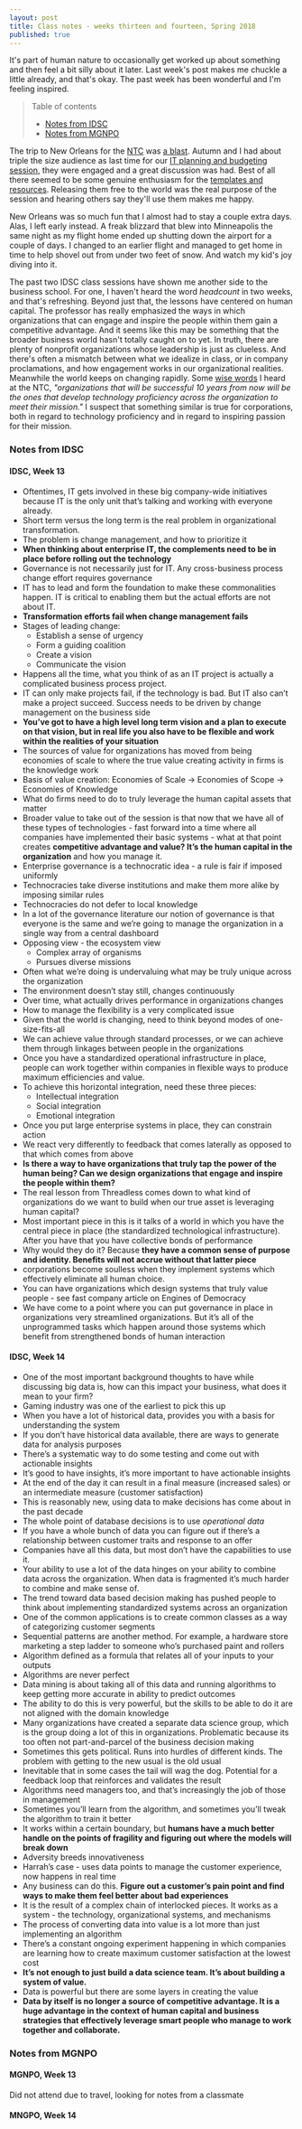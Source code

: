 ```yaml
---
layout: post
title: Class notes - weeks thirteen and fourteen, Spring 2018
published: true
---
```


It's part of human nature to occasionally get worked up about something and then feel a bit silly about it later. Last week's post makes me chuckle a little already, and that's okay. The past week has been wonderful and I'm feeling inspired.

>Table of contents
> * [Notes from IDSC](#notes-from-idsc)
> * [Notes from MGNPO](#notes-from-mgnpo)

The trip to New Orleans for the [NTC](http://nten.org/ntc) was [a blast](https://twitter.com/search?q=%2318NTC%20%40jasonsamuels&src=typd). Autumn and I had about triple the size audience as last time for our [IT planning and budgeting session](https://docs.google.com/presentation/d/12YU2cVmyYqVajz7_3dzpjwYa7Ks5NJKy263FqXAlh84/edit?usp=sharing), they were engaged and a great discussion was had. Best of all there seemed to be some genuine enthusiasm for the [templates and resources](https://docs.google.com/document/d/1uP3cPTdN51v29KyGoAdTVAEffivfP_S31kGrJTd8Sw0/edit). Releasing them free to the world was the real purpose of the session and hearing others say they'll use them makes me happy.

New Orleans was so much fun that I almost had to stay a couple extra days. Alas, I left early instead. A freak blizzard that blew into Minneapolis the same night as my flight home ended up shutting down the airport for a couple of days. I changed to an earlier flight and managed to get home in time to help shovel out from under two feet of snow. And watch my kid's joy diving into it.

The past two IDSC class sessions have shown me another side to the business school. For one, I haven't heard the word _headcount_ in two weeks, and that's refreshing. Beyond just that, the lessons have centered on human capital. The professor has really emphasized the ways in which organizations that can engage and inspire the people within them gain a competitive advantage. And it seems like this may be something that the broader business world hasn't totally caught on to yet. In truth, there are plenty of nonprofit organizations whose leadership is just as clueless. And there's often a mismatch between what we idealize in class, or in company proclamations, and how engagement works in our organizational realities. Meanwhile the world keeps on changing rapidly. Some [wise words](https://twitter.com/jasonsamuels/status/984512956338724865) I heard at the NTC,  _"organizations that will be successful 10 years from now will be the ones that develop technology proficiency across the organization to meet their mission."_ I suspect that something similar is true for corporations, both in regard to technology proficiency and in regard to inspiring passion for their mission.

### Notes from IDSC

#### IDSC, Week 13

* Oftentimes, IT gets involved in these big company-wide initiatives because IT is the only unit that’s talking and working with everyone already.
* Short term versus the long term is the real problem in organizational transformation.
* The problem is change management, and how to prioritize it
* **When thinking about enterprise IT, the complements need to be in place before rolling out the technology**
* Governance is not necessarily just for IT. Any cross-business process change effort requires governance
* IT has to lead and form the foundation to make these commonalities happen. IT is critical to enabling them but the actual efforts are not about IT.
* **Transformation efforts fail when change management fails**
* Stages of leading change:
  * Establish a sense of urgency
  * Form a guiding coalition
  * Create a vision
  * Communicate the vision
* Happens all the time, what you think of as an IT project is actually a complicated business process project.
* IT can only make projects fail, if the technology is bad. But IT also can’t make a project succeed. Success needs to be driven by change management on the business side
* **You’ve got to have a high level long term vision and a plan to execute on that vision, but in real life you also have to be flexible and work within the realities of your situation**
* The sources of value for organizations has moved from being economies of scale to where the true value creating activity in firms is the knowledge work
* Basis of value creation: Economies of Scale → Economies of Scope → Economies of Knowledge
* What do firms need to do to truly leverage the human capital assets that matter
* Broader value to take out of the session is that now that we have all of these types of technologies - fast forward into a time where all companies have implemented their basic systems - what at that point creates **competitive advantage and value? It’s the human capital in the organization** and how you manage it.
* Enterprise governance is a technocratic idea - a rule is fair if imposed uniformly
* Technocracies take diverse institutions and make them more alike by imposing similar rules
* Technocracies do not defer to local knowledge
* In a lot of the governance literature our notion of governance is that everyone is the same and we’re going to manage the organization in a single way from a central dashboard
* Opposing view - the ecosystem view
  * Complex array of organisms
  * Pursues diverse missions
* Often what we’re doing is undervaluing what may be truly unique across the organization
* The environment doesn’t stay still, changes continuously
* Over time, what actually drives performance in organizations changes
* How to manage the flexibility is a very complicated issue
* Given that the world is changing, need to think beyond modes of one-size-fits-all
* We can achieve value through standard processes, or we can achieve them through linkages between people in the organizations
* Once you have a standardized operational infrastructure in place, people can work together within companies in flexible ways to produce maximum efficiencies and value.
* To achieve this horizontal integration, need these three pieces:
  * Intellectual integration
  * Social integration
  * Emotional integration
* Once you put large enterprise systems in place, they can constrain action
* We react very differently to feedback that comes laterally as opposed to that which comes from above
* **Is there a way to have organizations that truly tap the power of the human being? Can we design organizations that engage and inspire the people within them?**
* The real lesson from Threadless comes down to what kind of organizations do we want to build when our true asset is leveraging human capital?
* Most important piece in this is it talks of a world in which you have the central piece in place (the standardized technological infrastructure). After you have that you have collective bonds of performance
* Why would they do it? Because **they have a common sense of purpose and identity. Benefits will not accrue without that latter piece**
* corporations become soulless when they implement systems which effectively eliminate all human choice.
* You can have organizations which design systems that truly value people - see fast company article on Engines of Democracy
* We have come to a point where you can put governance in place in organizations very streamlined organizations. But it’s all of the unprogrammed tasks which happen around those systems which benefit from strengthened bonds of human interaction

#### IDSC, Week 14

* One of the most important background thoughts to have while discussing big data is, how can this impact your business, what does it mean to your firm?
* Gaming industry was one of the earliest to pick this up
* When you have a lot of historical data, provides you with a basis for understanding the system
* If you don’t have historical data available, there are ways to generate data for analysis purposes
* There’s a systematic way to do some testing and come out with actionable insights
* It’s good to have insights, it’s more important to have actionable insights
* At the end of the day it can result in a final measure (increased sales) or an intermediate measure (customer satisfaction)
* This is reasonably new, using data to make decisions has come about in the past decade
* The whole point of database decisions is to use _operational data_
* If you have a whole bunch of data you can figure out if there’s a relationship between customer traits and response to an offer
* Companies have all this data, but most don’t have the capabilities to use it.
* Your ability to use a lot of the data hinges on your ability to combine data across the organization. When data is fragmented it’s much harder to combine and make sense of.
* The trend toward data based decision making has pushed people to think about implementing standardized systems across an organization
* One of the common applications is to create common classes as a way of categorizing customer segments
* Sequential patterns are another method. For example, a hardware store marketing a step ladder to someone who’s purchased paint and rollers
* Algorithm defined as a formula that relates all of your inputs to your outputs
* Algorithms are never perfect
* Data mining is about taking all of this data and running algorithms to keep getting more accurate in ability to predict outcomes
* The ability to do this is very powerful, but the skills to be able to do it are not aligned with the domain knowledge
* Many organizations have created a separate data science group, which is the group doing a lot of this in organizations. Problematic because its too often not part-and-parcel of the business decision making
* Sometimes this gets political. Runs into hurdles of different kinds. The problem with getting to the new usual is the old usual
* Inevitable that in some cases the tail will wag the dog. Potential for a feedback loop that reinforces and validates the result
* Algorithms need managers too, and that’s increasingly the job of those in management
* Sometimes you’ll learn from the algorithm, and sometimes you’ll tweak the algorithm to train it better
* It works within a certain boundary, but **humans have a much better handle on the points of fragility and figuring out where the models will break down**
* Adversity breeds innovativeness
* Harrah’s case - uses data points to manage the customer experience, now happens in real time
* Any business can do this. **Figure out a customer’s pain point and find ways to make them feel better about bad experiences**
* It is the result of a complex chain of interlocked pieces. It works as a system - the technology, organizational systems, and mechanisms
* The process of converting data into value is a lot more than just implementing an algorithm
* There’s a constant ongoing experiment happening in which companies are learning how to create maximum customer satisfaction at the lowest cost
* **It’s not enough to just build a data science team. It’s about building a system of value.**
* Data is powerful but there are some layers in creating the value
* **Data by itself is no longer a source of competitive advantage. It is a huge advantage in the context of human capital and business strategies that effectively leverage smart people who manage to work together and collaborate.**

### Notes from MGNPO

#### MGNPO, Week 13

Did not attend due to travel, looking for notes from a classmate

#### MNGPO, Week 14
